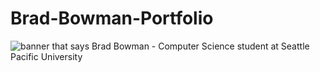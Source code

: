 # Brad-Bowman-Portfolio
<img src="https://raw.githubusercontent.com/bowmanb1/Brad-Bowman-Portfolio/master/Portfolio-Header.png" alt="banner that says Brad Bowman - Computer Science student at Seattle Pacific University">

